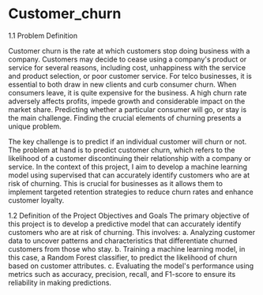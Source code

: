 # Customer_churn
1.1	Problem Definition

Customer churn is the rate at which customers stop doing business with a company. Customers may decide to cease using a company's product or service for several reasons, including cost, unhappiness with the service and product selection, or poor customer service. For telco businesses, it is essential to both draw in new clients and curb consumer churn. When consumers leave, it is quite expensive for the business. A high churn rate adversely affects profits, impede growth and considerable impact on the market share. Predicting whether a particular consumer will go, or stay is the main challenge. Finding the crucial elements of churning presents a unique problem.

The key challenge is to predict if an individual customer will churn or not. The problem at hand is to predict customer churn, which refers to the likelihood of a customer discontinuing their relationship with a company or service. In the context of this project, I aim to develop a machine learning model using supervised that can accurately identify customers who are at risk of churning. This is crucial for businesses as it allows them to implement targeted retention strategies to reduce churn rates and enhance customer loyalty.

1.2	Definition of the Project Objectives and Goals
The primary objective of this project is to develop a predictive model that can accurately identify customers who are at risk of churning. This involves:
a.	Analyzing customer data to uncover patterns and characteristics that differentiate churned customers from those who stay.
b.	Training a machine learning model, in this case, a Random Forest classifier, to predict the likelihood of churn based on customer attributes.
c.	Evaluating the model's performance using metrics such as accuracy, precision, recall, and F1-score to ensure its reliability in making predictions.
